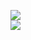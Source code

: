 [![](https://img.shields.io/badge/Made%20With-Github%20Spray-lightgrey.svg?style=for-the-badge&logo=github)](https://github.com/Annihil/github-spray#21820)  
[![](https://i.imgur.com/2DrTn0Z.gif)](https://github.com/Annihil/github-spray)